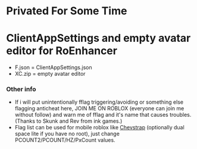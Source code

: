 # Privated For Some Time

# ClientAppSettings and empty avatar editor for RoEnhancer
- F.json = ClientAppSettings.json
- XC.zip = empty avatar editor

### Other info
- If i will put unintentionally fflag triggering/avoiding or something else flagging anticheat here, JOIN ME ON ROBLOX (everyone can join me without follow) and warn me of fflag and it's name that causes troubles. (Thanks to Skunk and Rev from ink games.)
- Flag list can be used for mobile roblox like [Chevstrap](https://github.com/FrosSky/Chevstrap) (optionally dual space lite if you have no root), just change PCOUNT2/PCOUNT/HZ/PxCount values.
